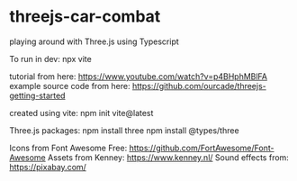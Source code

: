 # threejs-car-combat
playing around with Three.js using Typescript

To run in dev:
npx vite

tutorial from here: https://www.youtube.com/watch?v=p4BHphMBlFA
example source code from here: https://github.com/ourcade/threejs-getting-started

created using vite:
npm init vite@latest

Three.js packages:
npm install three
npm install @types/three 

Icons from Font Awesome Free: https://github.com/FortAwesome/Font-Awesome
Assets from Kenney: https://www.kenney.nl/
Sound effects from: https://pixabay.com/